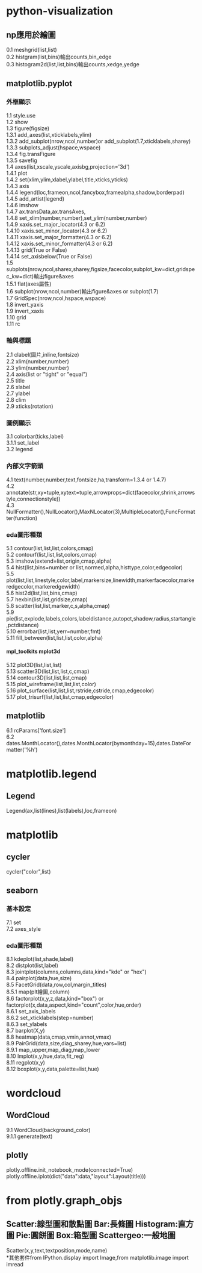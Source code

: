 # python-visualization
## np應用於繪圖
0.1 meshgrid(list,list)  
0.2 histgram(list,bins)輸出counts,bin_edge  
0.3 histogram2d(list,list,bins)輸出counts,xedge,yedge  
## matplotlib.pyplot
### 外框顯示
1.1 style.use  
1.2 show  
1.3 figure(figsize)  
1.3.1 add_axes(list,xticklabels,ylim)  
1.3.2 add_subplot(nrow,ncol,number)or add_subplot(1.7,xticklabels,sharey)  
1.3.3 subplots_adjust(hspace,wspace)  
1.3.4 fig.transFigure  
1.3.5 savefig  
1.4 axes(list,xscale,yscale,axisbg,projection='3d')  
1.4.1 plot  
1.4.2 set(xlim,ylim,xlabel,ylabel,title,xticks,yticks)  
1.4.3 axis  
1.4.4 legend(loc,frameon,ncol,fancybox,framealpha,shadow,borderpad)  
1.4.5 add_artist(legend)  
1.4.6 imshow  
1.4.7 ax.transData,ax.transAxes,  
1.4.8 set_xlim(number,number),set_ylim(number,number)  
1.4.9 xaxis.set_major_locator(4.3 or 6.2)  
1.4.10 xaxis.set_minor_locator(4.3 or 6.2)  
1.4.11 xaxis.set_major_formatter(4.3 or 6.2)  
1.4.12 xaxis.set_minor_formatter(4.3 or 6.2)  
1.4.13 grid(True or False)  
1.4.14 set_axisbelow(True or False)  
1.5 subplots(nrow,ncol,sharex,sharey,figsize,facecolor,subplot_kw=dict,gridspec_kw=dict)輸出figure&axes   
1.5.1 flat(axes屬性)  
1.6 subplot(nrow,ncol,number)輸出figure&axes or subplot(1.7)  
1.7 GridSpec(nrow,ncol,hspace,wspace)  
1.8 invert_yaxis  
1.9 invert_xaxis  
1.10 grid  
1.11 rc  
### 軸與標題
2.1 clabel(圖片,inline,fontsize)  
2.2 xlim(number,number)  
2.3 ylim(number,number)  
2.4 axis(list or "tight" or "equal")  
2.5 title  
2.6 xlabel  
2.7 ylabel  
2.8 clim  
2.9 xticks(rotation)  
### 圖例顯示
3.1 colorbar(ticks,label)  
3.1.1 set_label  
3.2 legend  
### 內部文字箭頭
4.1 text(number,number,text,fontsize,ha,transform=1.3.4 or 1.4.7)  
4.2 annotate(str,xy=tuple,xytext=tuple,arrowprops=dict(facecolor,shrink,arrowstyle,connectionstyle))  
4.3 NullFormatter(),NullLocator(),MaxNLocator(3),MultipleLocator(),FuncFormatter(function)  
### eda圖形種類
5.1 contour(list,list,list,colors,cmap)  
5.2 contourf(list,list,list,colors,cmap)  
5.3 imshow(extend=list,origin,cmap,alpha)  
5.4 hist(list,bins=number or list,normed,alpha,histtype,color,edgecolor)  
5.5 plot(list,list,linestyle,color,label,markersize,linewidth,markerfacecolor,markeredgecolor,markeredgewidth)  
5.6 hist2d(list,list,bins,cmap)  
5.7 hexbin(list,list,gridsize,cmap)  
5.8 scatter(list,list,marker,c,s,alpha,cmap)  
5.9 pie(list,explode,labels,colors,labeldistance,autopct,shadow,radius,startangle,pctdistance)  
5.10 errorbar(list,list,yerr=number,fmt)  
5.11 fill_between(list,list,list,color,alpha)  
####  mpl_toolkits mplot3d
5.12 plot3D(list,list,list)  
5.13 scatter3D(list,list,list,c,cmap)  
5.14 contour3D(list,list,list,cmap)  
5.15 plot_wireframe(list,list,list,color)  
5.16 plot_surface(list,list,list,rstride,cstride,cmap,edgecolor)  
5.17 plot_trisurf(list,list,list,cmap,edgecolor)  
## matplotlib
6.1 rcParams\['font.size'\]  
6.2 dates.MonthLocator(),dates.MonthLocator(bymonthday=15),dates.DateFormatter('%h')  
# matplotlib.legend
## Legend
Legend(ax,list(lines),list(labels),loc,frameon)  
# matplotlib  
## cycler  
cycler("color",list)  
## seaborn  
### 基本設定
7.1 set  
7.2 axes_style  
### eda圖形種類
8.1 kdeplot(list,shade,label)  
8.2 distplot(list,label)  
8.3 jointplot(columns,columns,data,kind="kde" or "hex")  
8.4 pairplot(data,hue,size)  
8.5 FacetGrid(data,row,col,margin_titles)  
8.5.1 map(plt繪圖,column)  
8.6 factorplot(x,y,z,data,kind="box") or factorplot(x,data,aspect,kind="count",color,hue,order)  
8.6.1 set_axis_labels  
8.6.2 set_xticklabels(step=number)  
8.6.3 set_ylabels  
8.7 barplot(X,y)  
8.8 heatmap(data,cmap,vmin,annot,vmax)  
8.9 PairGrid(data,size,diag_sharey,hue,vars=list)  
8.9.1 map_upper,map_diag,map_lower  
8.10 lmplot(x,y,hue,data,fit_reg)  
8.11 regplot(x,y)  
8.12 boxplot(x,y,data,palette=list,hue)  
# wordcloud
## WordCloud
9.1 WordCloud(background_color)  
9.1.1 generate(text)  
## plotly
plotly.offline.init_notebook_mode(connected=True)  
plotly.offline.iplot(dict("data":data,"layout":Layout(title)))  
# from plotly.graph_objs
## Scatter:線型圖和散點圖 Bar:長條圖 Histogram:直方圖 Pie:圓餅圖 Box:箱型圖 Scattergeo:一般地圖
Scatter(x,y,text,textposition,mode,name)  
*其他套件from IPython.display import Image,from matplotlib.image import imread
